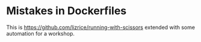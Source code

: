 # Mistakes in Dockerfiles
This is https://github.com/lizrice/running-with-scissors extended with some automation for a workshop.


